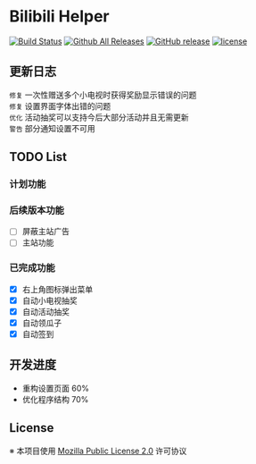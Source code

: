 # Bilibili Helper

[![Build Status](https://travis-ci.org/MoeHero/BilibiliHelper.svg?branch=master)](https://travis-ci.org/MoeHero/BilibiliHelper)
[![Github All Releases](https://img.shields.io/github/downloads/MoeHero/BilibiliHelper/total.svg)](https://github.com/MoeHero/BilibiliHelper/releases)
[![GitHub release](https://img.shields.io/github/release/MoeHero/BilibiliHelper.svg)](https://github.com/MoeHero/BilibiliHelper/releases)
[![license](https://img.shields.io/badge/license-MPL--2.0-blue.svg)](https://github.com/MoeHero/BilibiliHelper/blob/master/LICENSE)

## 更新日志
`修复` 一次性赠送多个小电视时获得奖励显示错误的问题  
`修复` 设置界面字体出错的问题  
`优化` 活动抽奖可以支持今后大部分活动并且无需更新  
`警告` 部分通知设置不可用

## TODO List
### 计划功能

### 后续版本功能
- [ ] 屏蔽主站广告
- [ ] 主站功能

### 已完成功能
- [x] 右上角图标弹出菜单
- [x] 自动小电视抽奖
- [x] 自动活动抽奖
- [x] 自动领瓜子
- [x] 自动签到

## 开发进度
- 重构设置页面 60%
- 优化程序结构 70%

## License
※ 本项目使用 [Mozilla Public License 2.0](https://github.com/MoeHero/BilibiliHelper/blob/master/LICENSE) 许可协议